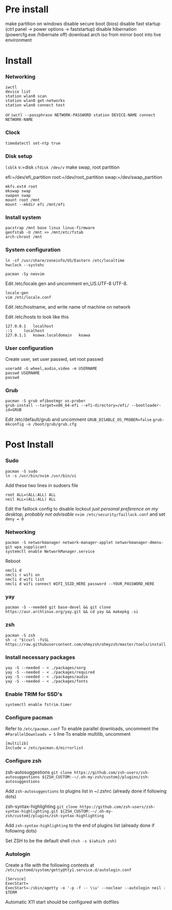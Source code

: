# Pre install
make partition on windows
disable secure boot (bios)
disable fast startup (ctrl panel -> power options -> faststartup)
disable hibernation (powercfg.exe /hibernate off)
download arch iso from mirror
boot into live environment

# Install

### Networking
```
iwctl
device list
station wlan0 scan
station wlan0 get-networks
station wlan0 connect test
```
or
`iwctl --passphrase NETWORK-PASSWORD station DEVICE-NAME connect NETWORK-NAME`

### Clock
`timedatectl set-ntp true`

### Disk setup
`lsblk`
v:=disk
`cfdisk /dev/v`
make swap, root partition

efi:=/dev/efi_partition
root:=/dev/root_partition
swap:=/dev/swap_partition

```
mkfs.ext4 root
mkswap swap
swapon swap
mount root /mnt 
mount --mkdir efi /mnt/efi
```

### Install system
```
pacstrap /mnt base linux linux-firmware
genfstab -U /mnt >> /mnt/etc/fstab
arch-chroot /mnt
```

### System configuration
```
ln -sf /usr/share/zoneinfo/US/Eastern /etc/localtime
hwclock --systohc
```

`pacman -Sy neovim`

Edit /etc/locale.gen and uncomment en_US.UTF-8 UTF-8.
```
locale-gen
vim /etc/locale.conf
```

Edit /etc/hostname, and write name of machine on network

Edit /etc/hosts to look like this
```
127.0.0.1	localhost
::1		localhost
127.0.1.1	koawa.localdomain	koawa
```

### User configuration
Create user, set user passwd, set root passwd
```
useradd -G wheel,audio,video -m USERNAME
passwd USERNAME
passwd
```

### Grub
```
pacman -S grub efibootmgr os-prober
grub-install --target=x86_64-efi --efi-directory=/efi/ --bootloader-id=GRUB
```

Edit /etc/default/grub and uncomment `GRUB_DISABLE_OS_PROBER=false`
`grub-mkconfig -o /boot/grub/grub.cfg`


# Post Install

### Sudo
```
pacman -S sudo
ln -s /usr/bin/nvim /usr/bin/vi
```

Add these two lines in sudoers file
```
root ALL=(ALL:ALL) ALL
neil ALL=(ALL:ALL) ALL
```

Edit the faillock config to disable lockout *just personal preference on my desktop, probably not advisable* 
`nvim /etc/security/faillock.conf` and set `deny = 0`

### Networking
```
pacman -S networkmanager network-manager-applet networkmanager-dmenu-git wpa_supplicant
systemctl enable NetworkManager.service
```

Reboot

```
nmcli d 
nmcli r wifi on 
nmcli d wifi list 
nmcli d wifi connect WIFI_SSID_HERE password --YOUR_PASSWORD_HERE
```

### yay
`pacman -S --needed git base-devel && git clone https://aur.archlinux.org/yay.git && cd yay && makepkg -si`

### zsh
```
pacman -S zsh
sh -c "$(curl -fsSL https://raw.githubusercontent.com/ohmyzsh/ohmyzsh/master/tools/install.sh)"
```

### Install necessary packages
```
yay -S --needed - < ./packages/xorg
yay -S --needed - < ./packages/required
yay -S --needed - < ./packages/audio
yay -S --needed - < ./packages/fonts
```

### Enable TRIM for SSD's
`systemctl enable fstrim.timer`

### Configure pacman
Refer to `/etc/pacman.conf`
To enable parallel downloads, uncomment the `#ParallelDownloads = 5` line
To enable multilib, uncomment
```
[multilib]
Include = /etc/pacman.d/mirrorlist
```


### Configure zsh

zsh-autosuggestions
`git clone https://github.com/zsh-users/zsh-autosuggestions ${ZSH_CUSTOM:-~/.oh-my-zsh/custom}/plugins/zsh-autosuggestions`

Add `zsh-autosuggestions` to plugins list in ~/.zshrc (already done if following dots)

zsh-syntax-highlighting
`git clone https://github.com/zsh-users/zsh-syntax-highlighting.git ${ZSH_CUSTOM:-~/.oh-my-zsh/custom}/plugins/zsh-syntax-highlighting`

Add `zsh-syntax-highlighting` to the end of plugins list (already done if following dots)

Set ZSH to be the default shell
`chsh -s $(which zsh)`

### Autologin
Create a file with the following contests at `/etc/systemd/system/getty@tty1.service.d/autologin.conf`
```
[Service]
ExecStart=
ExecStart=-/sbin/agetty -o '-p -f -- \\u' --noclear --autologin neil - $TERM
```

Automatic X11 start should be configured with dotfiles
